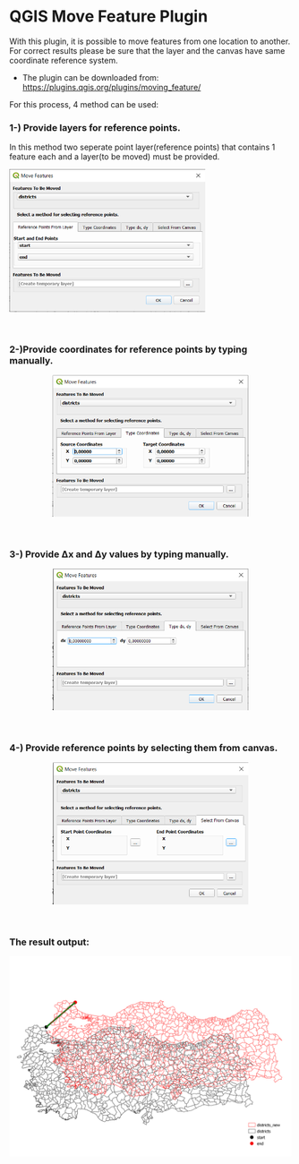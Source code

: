 # QGIS Move Feature Plugin

With this plugin, it is possible to move features from one location to another. For correct results please be sure that the layer and the canvas have same coordinate reference system.


* The plugin can be downloaded from: <a href="https://plugins.qgis.org/plugins/moving_feature/" target="_blank">https://plugins.qgis.org/plugins/moving_feature/</a>


For this process, 4 method can be used:<br/>

### 1-) Provide layers for reference points.
In this method two seperate point layer(reference points) that contains 1 feature each and a layer(to be moved) must be provided. 
<p align="left">
  <img width="350" src="../images/Reference Points From Layer.PNG">
</p>
<br/>

### 2-)Provide coordinates for reference points by typing manually.
<p align="center">
  <img width="350" src="../images/Type Coordinates.PNG">
</p>
<br/>

### 3-) Provide Δx and Δy values by typing manually.
<p align="center">
  <img width="350" src="../images/Type dx and dy.PNG">
</p>
<br/>

### 4-) Provide reference points by selecting them from canvas.
<p align="center">
  <img width="350" src="../images/Select Reference Points From Canvas.PNG">
</p>
<br/>

### The result output:
<p align="center">
  <img width="600" src="../images/Result.PNG">
</p>
<br/>
